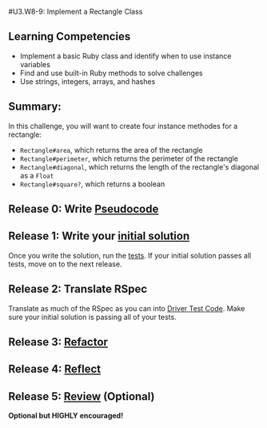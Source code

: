 #U3.W8-9: Implement a Rectangle Class

## Learning Competencies
- Implement a basic Ruby class and identify when to use instance variables
- Find and use built-in Ruby methods to solve challenges
- Use strings, integers, arrays, and hashes

## Summary:
In this challenge, you will want to create four instance methodes for a rectangle:

- `Rectangle#area`, which returns the area of the rectangle
- `Rectangle#perimeter`, which returns the perimeter of the rectangle
- `Rectangle#diagonal`, which returns the length of the rectangle's diagonal as a `Float`
- `Rectangle#square?`, which returns a boolean


## Release 0: Write [Pseudocode](https://github.com/dev-academy-phase0/phase-0-handbook/blob/master/coding-references/pseudocode.md)

## Release 1: Write your [initial solution](https://github.com/dev-academy-phase0/phase-0-handbook/blob/master/coding-references/initial-solution.md)

Once you write the solution, run the [tests](rectangle_spec.rb). If your initial solution passes all tests, move on to the next release.

## Release 2: Translate RSpec
Translate as much of the RSpec as you can into [Driver Test Code](https://github.com/dev-academy-phase0/phase-0-handbook/blob/master/coding-references/driver-code.md). Make sure your initial solution is passing all of your tests.

## Release 3: [Refactor](https://github.com/dev-academy-phase0/phase-0-handbook/blob/master/coding-references/refactoring.md)

## Release 4: [Reflect](https://github.com/dev-academy-phase0/phase-0-handbook/blob/master/coding-references/reflection-guidelines.md)

## Release 5: [Review](https://github.com/dev-academy-phase0/phase-0-handbook/blob/master/coding-references/review.md) (Optional)
**Optional but HIGHLY encouraged!**
